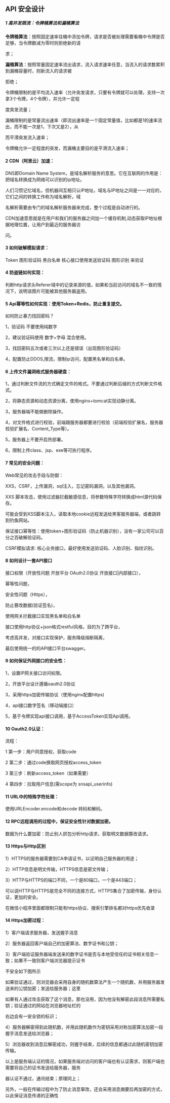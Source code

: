 ## API 安全设计

##### 1	高并发限流：令牌桶算法和漏桶算法

**令牌桶算法**：按照固定速率往桶中添加令牌，请求是否被处理需要看桶中令牌是否足够，当令牌数减为零时则拒绝新的请

求；

**漏桶算法**：按照常量固定速率流出请求，流入请求速率任意，当流入的请求数累积到漏桶容量时，则新流入的请求被

拒绝；

令牌桶限制的是平均流入速率（允许突发请求，只要有令牌就可以处理，支持一次拿3个令牌，4个令牌），并允许一定程

度突发流量；

漏桶限制的是常量流出速率（即流出速率是一个固定常量值，比如都是1的速率流出，而不能一次是1，下次又是2），从

而平滑突发流入速率；

令牌桶允许一定程度的突发，而漏桶主要目的是平滑流入速率；

#### 2	CDN（阿里云）加速：

DNS即Domain Name System，是域名解析服务的意思。它在互联网的作用是：把域名转换成为网络可以识别的ip地址。

人们习惯记忆域名，但机器间互相只认IP地址，域名与IP地址之间是一一对应的，它们之间的转换工作称为域名解析，域

名解析需要由专门的域名解析服务器来完成，整个过程是自动进行的。

CDN加速意思就是在用户和我们的服务器之间加一个缓存机制,动态获取IP地址根据地理位置，让用户到最近的服务器访

问。

#### 3	如何破解模拟请求：

Token 图形验证码 黑白名单 核心接口使用发送验证码 图形识别 来验证

#### 4	防盗链如何实现：

 判断http请求头Referer域中的记录来源的值，如果和当前访问的域名不一致的情况下，说明该图片可能被其他服务器盗用。

#### 5	Api幂等性如何实现：使用Token+Redis，防止重复提交。

如何防止暴力找回密码？

1，验证码 不要使用纯数字

2，建议验证码使用 数字+字母 混合使用。

3，找回密码五次或者三次以上还是错误（出现图形验证码）

4，配置防止DDOS,限流，限制ip访问，配置黑名单和白名单。

#### 6	上传文件漏洞格式服务器硬盘：

1，通过判断文件流的方式确定文件的格式。不要通过判断后缀的方式判断文件格式。

2，将静态资源和动态资源分离，使用nginx+tomcat实现动静分离。

3，服务器端不能做删除操作。

4，对文件格式进行校验，前端跟服务器都要进行校验（前端校验扩展名，服务器校验扩展名、Content_Type等）。

5，服务器上不要开启热部署。

6，限制上传class、jsp、exe等可执行程序。

#### 7	常见的安全问题：

Web常见的攻击手段与防御：

XXS，CSRF，上传漏洞，sql注入，忘记密码漏洞，以及其他漏洞。

XXS 脚本攻击，使用过滤器拦截敏感信息，将参数特殊字符转换成html源代码保存。

可能会受到XSS脚本注入，读取本地cookie远程发送给黑客服务器端，或者跳转到钓鱼网站。

保证接口幂等性：使用token+图形验证码（防止机器识别），没有一家公司可以百分之百破解验证码。

CSRF模拟请求: 核心业务接口，最好使用发送验证码、人脸识别、指纹识别。

#### 8	如何设计一套API接口

接口权限（开放性问题 开放平台 OAuth2.0协议 开放接口|内部接口），

幂等性问题，

安全性问题（Https），

防止篡改数据(验证签名)，

使用网关拦截接口实现黑名单和白名单

接口使用http协议+json格式restful风格，目的为了跨平台，

考虑高并发，对接口实现保护，服务降级熔断隔离，

最后使用统一的的API接口平台swagger。

#### 9	如何保证外网接口的安全性：

1，设置IP网关接口访问权限。

2，开放平台设计遵循oauth2.0协议

3，采用https加密传输协议（使用nginx配置https)

4，api接口数字签名（移动端接口）

5，基于令牌实现api接口调用，基于AccessToken实现Api调用。

#### 10	Oauth2.0认证：

流程：

1 第一步：用户同意授权，获取code

2 第二步：通过code换取网页授权access_token

3 第三步：刷新access_token（如果需要）

4 第四步：拉取用户信息(需scope为 snsapi_userinfo)

#### 11	URL中的特殊字符处理：

使用URLEncoder.encode和decode 转码和解码。

#### 12	RPC远程调用的过程中，保证安全性针对数据加密。

数据为什么要加密：防止别人抓包分析http请求，获取明文数据篡改请求。

#### 13	Https与Http区别

1）HTTPS的服务器需要到CA申请证书，以证明自己服务器的用途；

2）HTTP信息是明文传输，HTTPS信息是密文传输；

3）HTTP与HTTPS的端口不同，一个是80端口，一个是443端口；

可以说HTTP与HTTPS是完全不同的连接方式，HTTPS集合了加密传输，身份认证，更加的安全。

在微信小程序里面都限制只能有https协议、搜索引擎排名都对https优先收录

#### 14	Https加密过程：

1）客户端请求服务器，发送握手消息

2）服务器返回客户端自己的加密算法、数字证书和公钥；

3）客户端验证服务器端发送来的数字证书是否与本地受信任的证书相关信息一致；如果不一致则客户端浏览器提示证书

不安全如下图所示

如果验证通过，则浏览器会采用自身的随机数算法产生一个随机数，并用服务器发送来的公钥加密；发送给服务器；这里

如果有人通过攻击获取了这个消息，那也没用，因为他没有解密此段消息所需要私钥；验证通过的网站在浏览器地址栏的

右边会有一安全锁的标识；

4）服务器解密得到此随机数，并用此随机数作为密钥采用对称加密算法加密一段握手消息发送给浏览器；

5）浏览器收到消息后解密成功，则握手结束，后续的信息都通过此随机密钥加密传输。

以上是服务端认证的情况，如果服务端对访问的客户端也有认证需求，则客户端也需要将自己的证书发送给服务器，服务

器认证不通过，通讯结束；原理同上；

另外，一般在传输过程中为了防止消息窜改，还会采用消息摘要后再加密的方式，以此保证消息传递的正确性